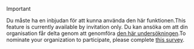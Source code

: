 > [!IMPORTANT]
> <span data-ttu-id="35ffc-101">Du måste ha en inbjudan för att kunna använda den här funktionen.</span><span class="sxs-lookup"><span data-stu-id="35ffc-101">This feature is currently available by invitation only.</span></span> <span data-ttu-id="35ffc-102">Du kan ansöka om att din organisation får delta genom att genomföra [den här undersökningen](https://aka.ms/ax2012upgrade).</span><span class="sxs-lookup"><span data-stu-id="35ffc-102">To nominate your organization to participate, please complete [this survey](https://aka.ms/ax2012upgrade).</span></span> 
